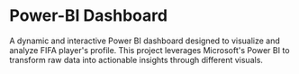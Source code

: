# Power-BI Dashboard
A dynamic and interactive Power BI dashboard designed to visualize and analyze FIFA player's profile. This project leverages Microsoft's Power BI to transform raw data into actionable insights through different visuals.
